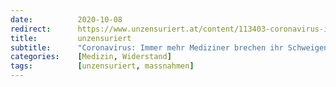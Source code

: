 ```yaml
---
date:          2020-10-08
redirect:      https://www.unzensuriert.at/content/113403-coronavirus-immer-mehr-mediziner-brechen-ihr-schweigen
title:         unzensuriert
subtitle:      "Coronavirus: Immer mehr Mediziner brechen ihr Schweigen"
categories:    [Medizin, Widerstand]
tags:          [unzensuriert, massnahmen]
---
```

